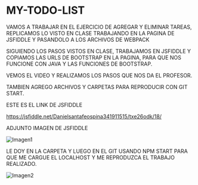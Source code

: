 # MY-TODO-LIST
VAMOS A TRABAJAR EN EL EJERCICIO DE AGREGAR Y ELIMINAR TAREAS, REPLICAMOS LO VISTO EN CLASE TRABAJANDO EN LA PAGINA DE JSFIDDLE Y PASANDOLO A LOS ARCHIVOS DE WEBPACK

SIGUIENDO LOS PASOS VISTOS EN CLASE, TRABAJAMOS EN JSFIDDLE Y COPIAMOS LAS URLS DE BOOTSTRAP EN LA PAGINA, PARA QUE NOS FUNCIONE CON JAVA Y LAS FUNCIONES DE BOOTSTRAP.

VEMOS EL VIDEO Y REALIZAMOS LOS PASOS QUE NOS DA EL PROFESOR.

TAMBIEN AGREGO ARCHIVOS Y CARPETAS PARA REPRODUCIR CON GIT START.

ESTE ES EL LINK DE JSFIDDLE

https://jsfiddle.net/Danielsantafeospina341911515/txe26odk/18/

ADJUNTO IMAGEN DE JSFIDDLE

![Imagen1](https://user-images.githubusercontent.com/61298481/81350030-c0082c80-9086-11ea-9f49-021e23c00b83.png)


LE DOY EN LA CARPETA Y LUEGO EN EL GIT USANDO NPM START PARA QUE ME CARGUE EL LOCALHOST Y ME REPRODUZCA EL TRABAJO REALIZADO.

![Imagen2](https://user-images.githubusercontent.com/61298481/81350441-8daaff00-9087-11ea-9061-40c65fd40c9b.png)




